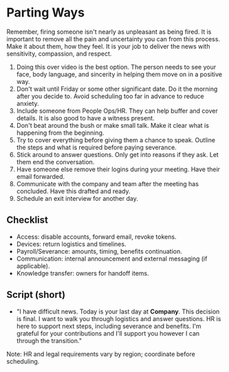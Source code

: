 # Parting Ways

Remember, firing someone isn't nearly as unpleasant as being fired. It is important to remove all the pain and uncertainty you can from this process. Make it about them, how they feel. It is your job to deliver the news with sensitivity, compassion, and respect.

1. Doing this over video is the best option. The person needs to see your face, body language, and sincerity in helping them move on in a positive way.
1. Don't wait until Friday or some other significant date. Do it the morning after you decide to. Avoid scheduling too far in advance to reduce anxiety.
1. Include someone from People Ops/HR. They can help buffer and cover details. It is also good to have a witness present.
1. Don't beat around the bush or make small talk. Make it clear what is happening from the beginning.
1. Try to cover everything before giving them a chance to speak. Outline the steps and what is required before paying severance.
1. Stick around to answer questions. Only get into reasons if they ask. Let them end the conversation.
1. Have someone else remove their logins during your meeting. Have their email forwarded.
1. Communicate with the company and team after the meeting has concluded. Have this drafted and ready.
1. Schedule an exit interview for another day.

## Checklist

- Access: disable accounts, forward email, revoke tokens.
- Devices: return logistics and timelines.
- Payroll/Severance: amounts, timing, benefits continuation.
- Communication: internal announcement and external messaging (if applicable).
- Knowledge transfer: owners for handoff items.

## Script (short)

- "I have difficult news. Today is your last day at **Company**. This decision is final. I want to walk you through logistics and answer questions. HR is here to support next steps, including severance and benefits. I'm grateful for your contributions and I'll support you however I can through the transition."

Note: HR and legal requirements vary by region; coordinate before scheduling.
